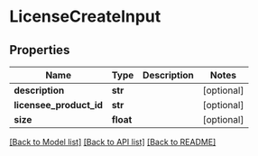 # LicenseCreateInput


## Properties
Name | Type | Description | Notes
------------ | ------------- | ------------- | -------------
**description** | **str** |  | [optional] 
**licensee_product_id** | **str** |  | [optional] 
**size** | **float** |  | [optional] 

[[Back to Model list]](../README.md#documentation-for-models) [[Back to API list]](../README.md#documentation-for-api-endpoints) [[Back to README]](../README.md)


